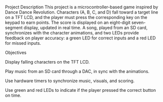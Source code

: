 Project Description
This project is a microcontroller-based game inspired by Dance Dance Revolution. Characters (A, B, C, and D) fall toward a target line on a TFT LCD, and the player must press the corresponding key on the keypad to earn points. 
The score is displayed on an eight-digit seven-segment display, updated in real time. 
A song, played from an SD card, synchronizes with the character animations, and two LEDs provide feedback on player accuracy: a green LED for correct inputs and a red LED for missed inputs.

Objectives

Display falling characters on the TFT LCD.

Play music from an SD card through a DAC, in sync with the animations.

Use hardware timers to synchronize music, visuals, and scoring.

Use green and red LEDs to indicate if the player pressed the correct button on time.
